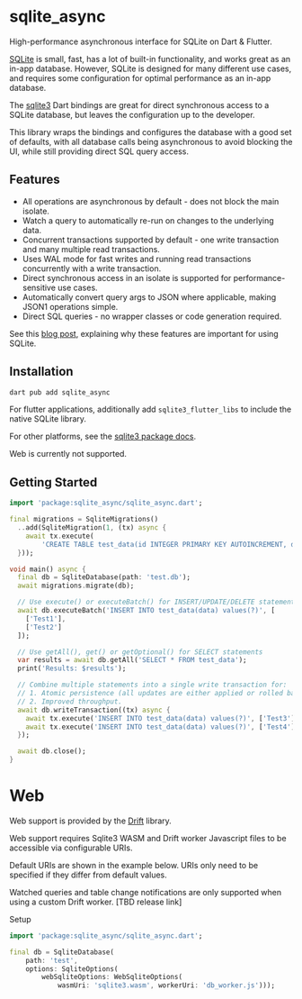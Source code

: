 # sqlite_async 

High-performance asynchronous interface for SQLite on Dart & Flutter.

[SQLite](https://www.sqlite.org/) is small, fast, has a lot of built-in functionality, and works
great as an in-app database. However, SQLite is designed for many different use cases, and requires
some configuration for optimal performance as an in-app database.

The [sqlite3](https://pub.dev/packages/sqlite3) Dart bindings are great for direct synchronous access
to a SQLite database, but leaves the configuration up to the developer.

This library wraps the bindings and configures the database with a good set of defaults, with
all database calls being asynchronous to avoid blocking the UI, while still providing direct SQL
query access.

## Features

 * All operations are asynchronous by default - does not block the main isolate.
 * Watch a query to automatically re-run on changes to the underlying data.
 * Concurrent transactions supported by default - one write transaction and many multiple read transactions.
 * Uses WAL mode for fast writes and running read transactions concurrently with a write transaction.
 * Direct synchronous access in an isolate is supported for performance-sensitive use cases. 
 * Automatically convert query args to JSON where applicable, making JSON1 operations simple.
 * Direct SQL queries - no wrapper classes or code generation required.

See this [blog post](https://www.powersync.co/blog/sqlite-optimizations-for-ultra-high-performance),
explaining why these features are important for using SQLite.

## Installation

```sh
dart pub add sqlite_async
```

For flutter applications, additionally add `sqlite3_flutter_libs` to include the native SQLite
library.

For other platforms, see the [sqlite3 package docs](https://pub.dev/packages/sqlite3#supported-platforms).

Web is currently not supported.

## Getting Started

```dart
import 'package:sqlite_async/sqlite_async.dart';

final migrations = SqliteMigrations()
  ..add(SqliteMigration(1, (tx) async {
    await tx.execute(
        'CREATE TABLE test_data(id INTEGER PRIMARY KEY AUTOINCREMENT, data TEXT)');
  }));

void main() async {
  final db = SqliteDatabase(path: 'test.db');
  await migrations.migrate(db);

  // Use execute() or executeBatch() for INSERT/UPDATE/DELETE statements
  await db.executeBatch('INSERT INTO test_data(data) values(?)', [
    ['Test1'],
    ['Test2']
  ]);

  // Use getAll(), get() or getOptional() for SELECT statements
  var results = await db.getAll('SELECT * FROM test_data');
  print('Results: $results');

  // Combine multiple statements into a single write transaction for:
  // 1. Atomic persistence (all updates are either applied or rolled back).
  // 2. Improved throughput.
  await db.writeTransaction((tx) async {
    await tx.execute('INSERT INTO test_data(data) values(?)', ['Test3']);
    await tx.execute('INSERT INTO test_data(data) values(?)', ['Test4']);
  });

  await db.close();
}
```

# Web

Web support is provided by the [Drift](https://drift.simonbinder.eu/web/) library.

Web support requires Sqlite3 WASM and Drift worker Javascript files to be accessible via configurable URIs.

Default URIs are shown in the example below. URIs only need to be specified if they differ from default values.

Watched queries and table change notifications are only supported when using a custom Drift worker. [TBD release link]

Setup

``` Dart 
import 'package:sqlite_async/sqlite_async.dart';

final db = SqliteDatabase(
    path: 'test',
    options: SqliteOptions(
        webSqliteOptions: WebSqliteOptions(
            wasmUri: 'sqlite3.wasm', workerUri: 'db_worker.js')));

```

